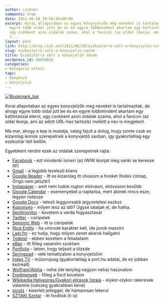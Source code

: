 ```yaml
---
author: csiknor
comments: true
date: 2011-06-28 20:58:44+00:00
excerpt: Korai állapotában az egyes könyvjelzők még neveket is tartalmaztak, de ahogy
  egyre több oldal jött be és én egyre többmindent akartam egy kattintással elérni,
  úgy csökkent azon oldalak száma, ahol a favicon (az oldal ikonja, ami az adott URL-hez
  t...
layout: post
link: http://blog.csik.net/2011/06/28/eszkoztarra-valt-a-konyvjelzo-savom/
slug: eszkoztarra-valt-a-konyvjelzo-savom
title: Eszköztárrá vált a könyvjelző sávom
wordpress_id: 48858826
categories:
- Kategória nélkül
tags:
- böngésző
- könyvjelző
---
```


[![Bookmark_bar]({{site.baseurl}}/images/bookmark_bar-scaled1000-w=300.png)]({{site.baseurl}}/images/bookmark_bar-scaled1000.png)

Korai allapotaban az egyes konyvjelzők meg neveket is tartalmaztak, de ahogy egyre tobb oldal jott be es en egyre tobbmindent akartam egy kattintassal elerni, ugy csokkent azon oldalak szama, ahol a favicon (az oldal ikonja, ami az adott URL-hez tartozik) mellett a nev is megjelent.

Ma mar, ahogy a kep is mutatja, odaig fajult a dolog, hogy szinte csak es kizarolag ikonok szerepelnek a konyvjelző savban, igy gyakorlatilag egy eszkoztar lett belőle.

Egyebkent rendre ezek az oldalak szerepelnek rajta:

  * [Facebook](https://www.facebook.com/csiknor) - ezt mindenki ismeri (az iWiW ikonjat meg senki se keresse itt!)
  * [Gmail](http://gmail.com) - a legjobb levelező kliens
  * [Google Reader](http://www.google.com/reader/shared/norbert.csik) - itt es kizarolag itt olvasom a hireket (Index cimlap, Origo nem jatszik!)
  * [Instapaper](http://www.instapaper.com/) - amit nem tudok rogton elolvasni, elolvasom kesőbb
  * [Google Calendar](http://calendar.google.com) - esemenyeket a naptarba, mert akinek nincs esze, legyen notesze
  * [Google Docs](http://docs.google.com) - letező leggyorsabb jegyzetelesi eszkoz
  * [Koponyeg](http://koponyeg.hu) - milyen lesz az idő? Úgyse talaljak el, de hatha.
  * [Spritmonitor](http://www.spritmonitor.de/en/) - kovetem a verda fogyasztasat
  * [Twitter](http://twitter.com/csiknor) - csiripelek
  * [Seesmic Web](http://seesmic.com) - itt is csiripelek
  * [Nice Entity](http://nice-entity.com/) - ha unicode karakter kell, ide jovok masolni
  * [Last.fm](http://www.last.fm/user/csiknor) - ez tudja, hogy milyen zenet akarok hallgatni
  * [Todoist](http://todoist.com) - ebben kovetem a feladataim
  * [eBay](http://ebay.de) - itt főleg vasarolni szoktam
  * [Portfolio](http://portfolio.hu/tozsde/) - latom, hogy teljesit a tőzsde
  * [Springpad](http://springpadit.com) - vele tematizalom a konyvjelzőim
  * [Index TV](http://index.hu/kultur/musor/tv/) - műsorujsag (gyakorlatilag a port.hu adatai, de ez jobban kezreall)
  * [Wolfram|Alpha](http://www.wolframalpha.com/) - neha (de tenyleg nagyon neha) hasznalom
  * [Eredmenyek](http://www.eredmenyek.com/) - főleg a focit kovetem
  * [Wikipedia:Helyesiras/Gyakori elirasok listaja](http://hu.wikipedia.org/wiki/Wikip%C3%A9dia:Helyes%C3%ADr%C3%A1s/Gyakori_el%C3%ADr%C3%A1sok_list%C3%A1ja) - olykor-olykor rakeresek valamire (valszeg gyakrabban kene)
  * [picplz](http://picplz.com/) - kiserleti jelleggel, de hamarosan lekerul
  * [SZTAKI Szotar](http://ujszotar.sztaki.hu/) - itt forditok (ti is)
